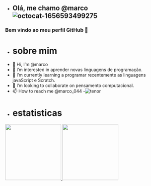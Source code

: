 - ## Olá, me chamo @marco![octocat-1656593499275](https://user-images.githubusercontent.com/108071490/176681763-7528218b-2543-4dd9-8874-80ce79cd8b48.png)

### Bem vindo ao meu perfil GitHub 👋
-  # sobre mim 
-  👋 Hi, I’m @marco
- 👀 I’m interested in aprender novas linguagens de programação.
- 🌱 I’m currently learning a programar recentemente as linguagens javaScript e Scratch.
- 💞️ I’m looking to collaborate on  pensamento computacional.
- 📫 How to reach me @marco_044
-![tenor](https://user-images.githubusercontent.com/108071490/176905637-fa7fed04-d78c-4456-a66f-cda963400d76.gif)
- # estatisticas
<a href="https://github.com/seu-usuário-aqui">
<img height="180em" src="https://github-readme-stats.vercel.app/api/top-langs/?username=marco&layout=compact&langs_count=7&theme=dracula"/>
<img height="180em" src="https://github-readme-stats.vercel.app/api?username=seu-usuário-aqui&show_icons=true&theme=dracula&include_all_commits=true&count_private=true"/>
